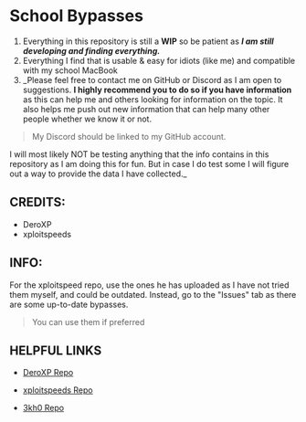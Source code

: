 # School Bypasses
1. Everything in this repository is still a **WIP** so be patient as ***I am still developing and finding everything.***
2. Everything I find that is usable & easy for idiots (like me) and compatible with my school MacBook
3. _Please feel free to contact me on GitHub or Discord as I am open to suggestions. **I highly recommend you to do so if you have information** as this can help me and others looking for information on the topic. It also helps me push out new information that can help many other people whether we know it or not.
> My Discord should be linked to my GitHub account. 

I will most likely NOT be testing anything that the info contains in this repository as I am doing this for fun. But in case I do test some I will figure out a way to provide the data I have collected._


## CREDITS:
- DeroXP
- xploitspeeds
## INFO:
For the xploitspeed repo, ***<DO> </NOT>*** use the ones he has uploaded as I have not tried them myself, and could be outdated. Instead, go to the "Issues" tab 
as there are some up-to-date bypasses.
> You can use them if preferred





## HELPFUL LINKS
- [DeroXP Repo](https://github.com/DeroXP/evading-school-blockers)
* [xploitspeeds Repo](https://github.com/xploitspeeds/Bookmarklet-Hacks-For-School) 
+ [3kh0 Repo](https://github.com/3kh0/ext-remover)
